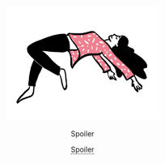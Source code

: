 <div align="center">

<a href="#">
  <img src="levitate.gif" width="300px">
</a>

Spoiler

<style>
details summary {
  display: block;  /* у summary по умолчанию свойство display в значении list-item, потому поддерживается свойство list-style */
  width: 10em;
  width: -webkit-fit-content;
  width: -moz-fit-content;
  width: fit-content;  /* блок раскрывается при щелчке по кнопке, а не по всей строке */
  border-bottom: 1px dotted;  /* подводка точками или тире часто используется для элементов, с которыми пользователю предлагается взаимодействовать, можно заменить на text-decoration */
  outline-style: none;  /* удалить обводку при фокусе */
  cursor: pointer;
}
details summary::-webkit-details-marker {  /* нестандартный псевдоэлемент Google Chrome */
  display: none;
}
</style>

<details>
  <summary>Spoiler</summary>
  test
</details>

</div>
